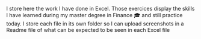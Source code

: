 I store here the work I have done in Excel. Those exercices display the skills I have learned during my master degree in Finance 🎓 and still practice today.
I store each file in its own folder so I can upload screenshots in a Readme file of what can be expected to be seen in each Excel file
